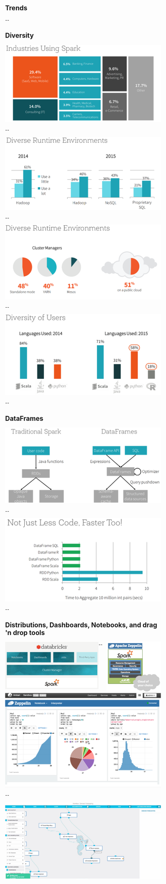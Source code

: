 ## Trends

--

## Diversity

<img src="img/industries-using-spark.png" style="border: none;"/>

--

<img src="img/diverse-runtime-environments.png" style="border: none;"/>

--

<img src="img/diverse-runtime-environments2.png" style="border: none;"/>

--

<img src="img/diversity-of-users.png" style="border: none;"/>

--

## DataFrames

<img src="img/dataframes-trends.png" style="border: none;"/>

--

<img src="img/dataframes-trends2.png" style="border: none;"/>

--

## Distributions, Dashboards, Notebooks, and drag 'n drop tools

<img src="img/databricks-platform.png" style="border: none; float:left" width="60%"/>
<img src="img/hortonworks-spark.png" style="border: none; float:right" width="35%"/>

--

<img src="img/zeppelin.png" style="border: none;"/>

--

<img src="img/seahorse.jpg" style="border: none;"/>

